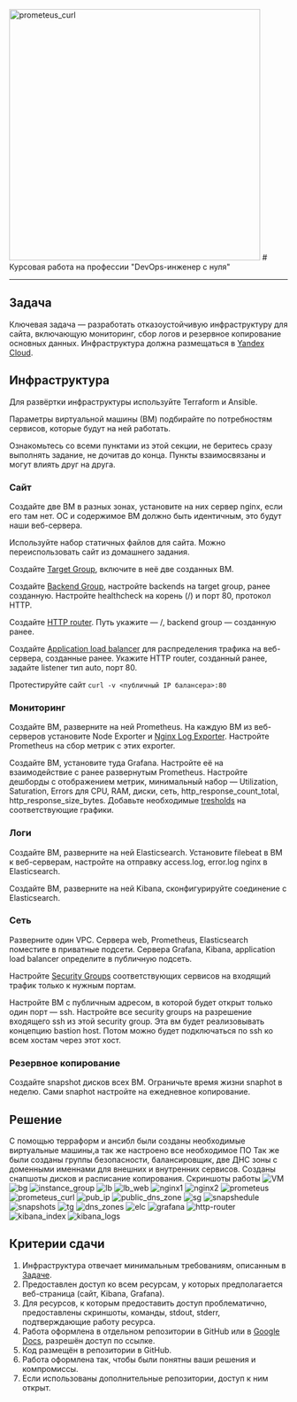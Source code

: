 <img width="454" alt="prometeus_curl" src="https://github.com/oviplokos/netology-course-work/assets/81755488/474ef702-d5c4-43b1-a035-ceda0fb8ce74">
#  Курсовая работа на профессии "DevOps-инженер с нуля"

---------
## Задача
Ключевая задача — разработать отказоустойчивую инфраструктуру для сайта, включающую мониторинг, сбор логов и резервное копирование основных данных. Инфраструктура должна размещаться в [Yandex Cloud](https://cloud.yandex.com/).


## Инфраструктура
Для развёртки инфраструктуры используйте Terraform и Ansible. 

Параметры виртуальной машины (ВМ) подбирайте по потребностям сервисов, которые будут на ней работать. 

Ознакомьтесь со всеми пунктами из этой секции, не беритесь сразу выполнять задание, не дочитав до конца. Пункты взаимосвязаны и могут влиять друг на друга.

### Сайт
Создайте две ВМ в разных зонах, установите на них сервер nginx, если его там нет. ОС и содержимое ВМ должно быть идентичным, это будут наши веб-сервера.

Используйте набор статичных файлов для сайта. Можно переиспользовать сайт из домашнего задания.

Создайте [Target Group](https://cloud.yandex.com/docs/application-load-balancer/concepts/target-group), включите в неё две созданных ВМ.

Создайте [Backend Group](https://cloud.yandex.com/docs/application-load-balancer/concepts/backend-group), настройте backends на target group, ранее созданную. Настройте healthcheck на корень (/) и порт 80, протокол HTTP.

Создайте [HTTP router](https://cloud.yandex.com/docs/application-load-balancer/concepts/http-router). Путь укажите — /, backend group — созданную ранее.

Создайте [Application load balancer](https://cloud.yandex.com/en/docs/application-load-balancer/) для распределения трафика на веб-сервера, созданные ранее. Укажите HTTP router, созданный ранее, задайте listener тип auto, порт 80.

Протестируйте сайт
`curl -v <публичный IP балансера>:80` 

### Мониторинг
Создайте ВМ, разверните на ней Prometheus. На каждую ВМ из веб-серверов установите Node Exporter и [Nginx Log Exporter](https://github.com/martin-helmich/prometheus-nginxlog-exporter). Настройте Prometheus на сбор метрик с этих exporter.

Создайте ВМ, установите туда Grafana. Настройте её на взаимодействие с ранее развернутым Prometheus. Настройте дешборды с отображением метрик, минимальный набор — Utilization, Saturation, Errors для CPU, RAM, диски, сеть, http_response_count_total, http_response_size_bytes. Добавьте необходимые [tresholds](https://grafana.com/docs/grafana/latest/panels/thresholds/) на соответствующие графики.

### Логи
Cоздайте ВМ, разверните на ней Elasticsearch. Установите filebeat в ВМ к веб-серверам, настройте на отправку access.log, error.log nginx в Elasticsearch.

Создайте ВМ, разверните на ней Kibana, сконфигурируйте соединение с Elasticsearch.

### Сеть
Разверните один VPC. Сервера web, Prometheus, Elasticsearch поместите в приватные подсети. Сервера Grafana, Kibana, application load balancer определите в публичную подсеть.

Настройте [Security Groups](https://cloud.yandex.com/docs/vpc/concepts/security-groups) соответствующих сервисов на входящий трафик только к нужным портам.

Настройте ВМ с публичным адресом, в которой будет открыт только один порт — ssh. Настройте все security groups на разрешение входящего ssh из этой security group. Эта вм будет реализовывать концепцию bastion host. Потом можно будет подключаться по ssh ко всем хостам через этот хост.

### Резервное копирование
Создайте snapshot дисков всех ВМ. Ограничьте время жизни snaphot в неделю. Сами snaphot настройте на ежедневное копирование.


## Решение
С помощью терраформ и ансибл были созданы необходимые виртуальные машины,а так же настроено все необходимое ПО
Так же были созданы группы безопасности, балансировщик, две ДНС зоны с доменными именнами для внешних и внутренних сервисов.
Созданы снапшоты дисков и расписание копирования.
Скриншоты работы
![VM](https://github.com/oviplokos/netology-course-work/blob/main/images/1-1.png)
![bg](https://github.com/oviplokos/netology-course-work/blob/main/images/bg.png)
![instance_group](https://github.com/oviplokos/netology-course-work/blob/main/images/instance_group.png)
![lb](https://github.com/oviplokos/netology-course-work/blob/main/images/lb.png)
![lb_web](https://github.com/oviplokos/netology-course-work/blob/main/images/lb_web.png)
![nginx1](https://github.com/oviplokos/netology-course-work/blob/main/images/nginx1.png)
![nginx2](https://github.com/oviplokos/netology-course-work/blob/main/images/nginx2.png)
![prometeus](https://github.com/oviplokos/netology-course-work/blob/main/images/prometeus.png)
![prometeus_curl](https://github.com/oviplokos/netology-course-work/blob/main/images/prometeus_curl.png)
![pub_ip](https://github.com/oviplokos/netology-course-work/blob/main/images/pub_ip.png)
![public_dns_zone](https://github.com/oviplokos/netology-course-work/blob/main/images/public_dns_zone.png)
![sg](https://github.com/oviplokos/netology-course-work/blob/main/images/sg.png)
![snapshedule](https://github.com/oviplokos/netology-course-work/blob/main/images/snapshedule.png)
![snapshots](https://github.com/oviplokos/netology-course-work/blob/main/images/snapshots.png)
![tg](https://github.com/oviplokos/netology-course-work/blob/main/images/tg.png)
![dns_zones](https://github.com/oviplokos/netology-course-work/blob/main/images/dns_zones.png)
![elc](https://github.com/oviplokos/netology-course-work/blob/main/images/elc.png)
![grafana](https://github.com/oviplokos/netology-course-work/blob/main/images/grafana.png)
![http-router](https://github.com/oviplokos/netology-course-work/blob/main/images/http-router.png)
![kibana_index](https://github.com/oviplokos/netology-course-work/blob/main/images/kibana_index.png)
![kibana_logs](https://github.com/oviplokos/netology-course-work/blob/main/images/kibana_logs.png)





## Критерии сдачи
1. Инфраструктура отвечает минимальным требованиям, описанным в [Задаче](#Задача).
2. Предоставлен доступ ко всем ресурсам, у которых предполагается веб-страница (сайт, Kibana, Grafanа).
3. Для ресурсов, к которым предоставить доступ проблематично, предоставлены скриншоты, команды, stdout, stderr, подтверждающие работу ресурса.
4. Работа оформлена в отдельном репозитории в GitHub или в [Google Docs](https://docs.google.com/), разрешён доступ по ссылке. 
5. Код размещён в репозитории в GitHub.
6. Работа оформлена так, чтобы были понятны ваши решения и компромиссы. 
7. Если использованы дополнительные репозитории, доступ к ним открыт. 
